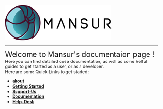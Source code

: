 <!-- CSS Icon via fontawesome 5 -->
<link rel="stylesheet" href="https://use.fontawesome.com/releases/v5.6.1/css/v4-shims.css">
<link rel="stylesheet" href="https://use.fontawesome.com/releases/v5.6.1/css/all.css" integrity="sha384-gfdkjb5BdAXd+lj+gudLWI+BXq4IuLW5IT+brZEZsLFm++aCMlF1V92rMkPaX4PP" crossorigin="anonymous">

#
<img src="images/mansur_logo_blackText.png" width="350"/>
<hr>
<font size = 5pt>
Welcome to Mansur's documentaion page !
</font>
<font csize = 3pt>
<br>
Here you can find detailed code documentation, as well as some helful guides to get started as a user, or as a developer.
<br>Here are some Quick-Links to get started:
<b><ul>
  <li><a href="About/" title="About Mansur" class="md-nav__link"> about </a> </li>
  <li><a href="userGuides/installation/" title="Installation" class="md-nav__link"> Getting Started </a></li>
  <li><a href="Support-Us/" title="Support-Us" class="md-nav__link"> Support-Us </a> </li>
  <li><a href="arguments/" title="documentation" class="md-nav__link"> Documentation </a> </li>
  <li><a href="https://mansurrig.freshdesk.com/support/home" title="help" class="md-nav__link" target="_blank"> Help-Desk </a> </li>
</ul></b>
</font>

<font size = 20pt color>
<a href="https://discord.gg/nXfy3Rh5y6" class="fab fa-discord" target="_blank"></a>
<a href="https://www.youtube.com/channel/UCMjNlJjSxIam--3u87oh5PQ" class="fa fa-youtube" target="_blank"></a>
<a href="https://www.facebook.com/MansurRig2" class="fa fa-facebook" target="_blank"></a>
<a href="https://github.com/asaf-b" class="fa fa-github" target="_blank"></a>
<a href="https://twitter.com/mansurRig" class="fa fa-twitter" target="_blank"></a>
<a href="https://www.linkedin.com/in/asaf-ben-zur/" class="fa fa-linkedin" target="_blank"></a>
<a href="https://www.imdb.com/name/nm8262040/?ref_=nv_sr_3" class="fa fa-imdb" target="_blank"></a>
<a href="https://www.artstation.com/mansur-rig" class="fa fa-artstation" target="_blank"></a>
<a href="https://www.instagram.com/mansurrig/" class="fa fa-instagram" target="_blank"></a>
</font>
